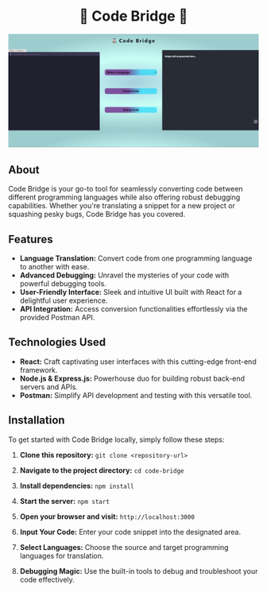 <h1 align="center">🌉 Code Bridge 🌉</h1>


<p align="center">
  <img src="MainPage.png" alt="Code Bridge Preview" width="600">
</p>

## About

Code Bridge is your go-to tool for seamlessly converting code between different programming languages while also offering robust debugging capabilities. Whether you're translating a snippet for a new project or squashing pesky bugs, Code Bridge has you covered.

## Features

- **Language Translation:** Convert code from one programming language to another with ease.
- **Advanced Debugging:** Unravel the mysteries of your code with powerful debugging tools.
- **User-Friendly Interface:** Sleek and intuitive UI built with React for a delightful user experience.
- **API Integration:** Access conversion functionalities effortlessly via the provided Postman API.

## Technologies Used

- **React:** Craft captivating user interfaces with this cutting-edge front-end framework.
- **Node.js & Express.js:** Powerhouse duo for building robust back-end servers and APIs.
- **Postman:** Simplify API development and testing with this versatile tool.

## Installation

To get started with Code Bridge locally, simply follow these steps:

1. **Clone this repository:** `git clone <repository-url>`
2. **Navigate to the project directory:** `cd code-bridge`
3. **Install dependencies:** `npm install`
4. **Start the server:** `npm start`
5. **Open your browser and visit:** `http://localhost:3000`

1. **Input Your Code:** Enter your code snippet into the designated area.
2. **Select Languages:** Choose the source and target programming languages for translation.
3. **Debugging Magic:** Use the built-in tools to debug and troubleshoot your code effectively.



